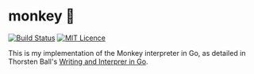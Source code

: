 # monkey :monkey:

[![Build Status](https://travis-ci.com/kscarlett/monkey.svg?token=NgSg1ht8TydEy5HKiMzP&branch=master)](https://travis-ci.com/kscarlett/monkey) [![MIT Licence](https://badges.frapsoft.com/os/mit/mit.svg?v=103)](https://opensource.org/licenses/mit-license.php) 


This is my implementation of the Monkey interpreter in Go, as detailed in Thorsten Ball's [Writing and Interprer in Go](https://interpreterbook.com/).
